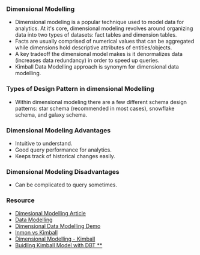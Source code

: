 ### Dimensional Modelling

- Dimensional modeling is a popular technique used to model data for analytics. At it's core, dimensional modeling revolves around organizing data into two types of datasets: fact tables and dimension tables. 
- Facts are usually comprised of numerical values that can be aggregated while dimensions hold descriptive attributes of entities/objects. 
- A key tradeoff the dimensional model makes is it denormalizes data (increases data redundancy) in order to speed up queries.
- Kimball Data Modelling approach is synonym for dimensional data modelling. 
### Types of Design Pattern in dimensional Modelling
- Within dimensional modeling there are a few different schema design patterns: star schema (recommended in most cases), snowflake schema, and galaxy schema.

### Dimensional Modeling Advantages
- Intuitive to understand.
- Good query performance for analytics.
- Keeps track of historical changes easily.

### Dimensional Modeling Disadvantages
- Can be complicated to query sometimes.


### Resource
- [Dimesional Modelling Article](https://dataengineering.wiki/Concepts/Dimensional+Modeling)
- [Data Modelling](https://www.youtube.com/watch?v=rSo8_soxKGw)
- [Dimensional Data Modelling Demo](https://www.youtube.com/watch?v=gQisQHPhjwU)
- [Inmon vs Kimball](https://www.youtube.com/watch?v=Tff34jj_V-0)
- [Dimensional Modelling - Kimball](https://docs.getdbt.com/terms/dimensional-modeling)
- [Buidling Kimball Model with DBT **](https://docs.getdbt.com/blog/kimball-dimensional-model)